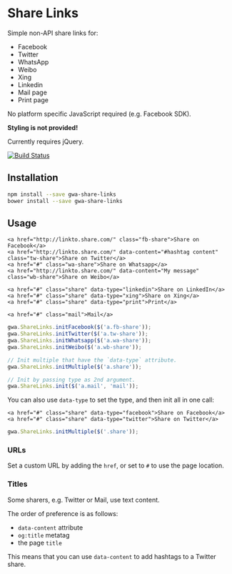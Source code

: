 # Share Links

Simple non-API share links for:

* Facebook
* Twitter
* WhatsApp
* Weibo
* Xing
* Linkedin
* Mail page
* Print page

No platform specific JavaScript required (e.g. Facebook SDK).

**Styling is not provided!**

Currently requires jQuery.

[![Build Status](https://travis-ci.org/gwa/share-links.svg?branch=master)](https://travis-ci.org/gwa/share-links)

## Installation

```bash
npm install --save gwa-share-links
bower install --save gwa-share-links
```

## Usage

```markup
<a href="http://linkto.share.com/" class="fb-share">Share on Facebook</a>
<a href="http://linkto.share.com/" data-content="#hashtag content" class="tw-share">Share on Twitter</a>
<a href="#" class="wa-share">Share on Whatsapp</a>
<a href="http://linkto.share.com/" data-content="My message" class="wb-share">Share on Weibo</a>

<a href="#" class="share" data-type="linkedin">Share on LinkedIn</a>
<a href="#" class="share" data-type="xing">Share on Xing</a>
<a href="#" class="share" data-type="print">Print</a>

<a href="#" class="mail">Mail</a>
```

```js
gwa.ShareLinks.initFacebook($('a.fb-share'));
gwa.ShareLinks.initTwitter($('a.tw-share'));
gwa.ShareLinks.initWhatsapp($('a.wa-share'));
gwa.ShareLinks.initWeibo($('a.wb-share'));

// Init multiple that have the `data-type` attribute.
gwa.ShareLinks.initMultiple($('a.share'));

// Init by passing type as 2nd argument.
gwa.ShareLinks.init($('a.mail', 'mail'));
```

You can also use `data-type` to set the type, and then init all in one call:

```markup
<a href="#" class="share" data-type="facebook">Share on Facebook</a>
<a href="#" class="share" data-type="twitter">Share on Twitter</a>
```

```js
gwa.ShareLinks.initMultiple($('.share'));
```

### URLs

Set a custom URL by adding the `href`, or set to `#` to use the page location.

### Titles

Some sharers, e.g. Twitter or Mail, use text content.

The order of preference is as follows:

* `data-content` attribute
* `og:title` metatag
* the page `title`

This means that you can use `data-content` to add hashtags to a Twitter share.

